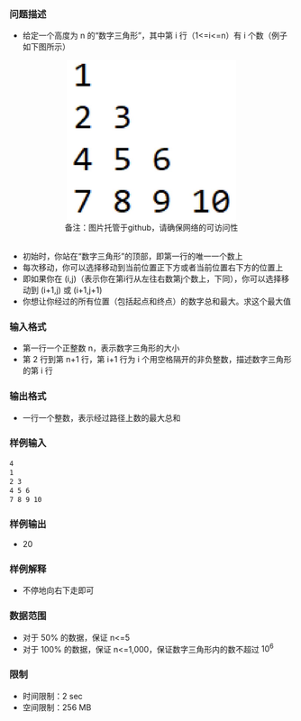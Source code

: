 ### 问题描述

- 给定一个高度为 n 的“数字三角形”，其中第 i 行（1<=i<=n）有 i 个数（例子如下图所示）

<div align="center">
    <img width="300" src="./screenshot/183.jpg">
    <br />
    <div style="text-align:center">备注：图片托管于github，请确保网络的可访问性</div>
    <br />
</div>

- 初始时，你站在“数字三角形”的顶部，即第一行的唯一一个数上
- 每次移动，你可以选择移动到当前位置正下方或者当前位置右下方的位置上
- 即如果你在 (i,j)（表示你在第i行从左往右数第j个数上，下同），你可以选择移动到 (i+1,j) 或 (i+1,j+1)
- 你想让你经过的所有位置（包括起点和终点）的数字总和最大。求这个最大值

### 输入格式

- 第一行一个正整数 n，表示数字三角形的大小
- 第 2 行到第 n+1 行，第 i+1 行为 i 个用空格隔开的非负整数，描述数字三角形的第 i 行

### 输出格式

- 一行一个整数，表示经过路径上数的最大总和

### 样例输入

```
4
1
2 3
4 5 6
7 8 9 10
```

### 样例输出

- 20

### 样例解释

- 不停地向右下走即可

### 数据范围

- 对于 50% 的数据，保证 n<=5
- 对于 100% 的数据，保证 n<=1,000，保证数字三角形内的数不超过 $10^6$

### 限制

- 时间限制：2 sec
- 空间限制：256 MB